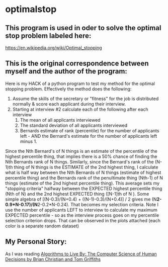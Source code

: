 # optimalstop

## This program is used in oder to solve the optimal stop problem labeled here:
https://en.wikipedia.org/wiki/Optimal_stopping

## This is the original correspondence between myself and the author of the program:
Here is my HACK of a python program to test my method for the optimal stopping problem.  Effectively the method does the following:
1. Assume the skills of the secretary or "fitness" for the job is distributed normally & score each applicant during their interview.
2. Starting at interview #2 calculate each of the following after each interview
    1. The mean of all applicants interviewed
    2. The standard deviation of all applicants interviewed
    3. Bernards estimate of rank (percentile) for the number of applicants left - AND the Bernard's estimate for the number of applicants left minus 1.

Since the Nth Bernard's of N things is an estimate of the percentile of the highest percentile thing, that implies there is a 50% chance of finding the Nth Bernards rank of N things.  Similarly, since the Bernard's rank of the (N-1)th thing of N things is the ESTIMATE of the 2nd highest thing, I calculate what is half way between the Nth Bernards of N things (estimate of highest percentile thing) and the Bernards rank of the penultimate thing (Nth-1) of N things (estimate of the 2nd highest percentile thing).  This average sets my "stopping criteria" halfway between the EXPECTED highest percentile thing (Nth of N) and the 2nd highest EXPECTED thing ([N-1]th of N ).  Some simple algebra of [(N-0.3)/(N+0.4) + ((N-1)-0.3)/(N+0.4)] / 2 gives me (N**2-0.9*N-0.17)/(N**2-0.2*N-0.24).  That becomes my selection criteria.  Note I use the number of applicants LEFT to interview to calculate my maximum EXPECTED percentile - so as the interview process goes on my percentile selection criterion drops.  That can be observed in the plots attached (each color is a separate random dataset)

## My Personal Story:
As I was reading [Algorithms to Live By: The Computer Science of Human Decisions by Brian Christian and Tom Griffiths](https://www.amazon.com/Algorithms-Live-Computer-Science-Decisions/dp/1627790365)